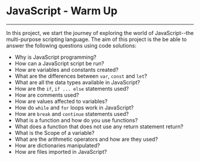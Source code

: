 # JavaScript - Warm Up

---

In this project, we start the journey of exploring the world of JavaScript--the multi-purpose
scripting language. The aim of this project is the be able to answer the following questions
using code solutions:

- Why is JavaScript programming?
- How can a JavaScript script be run?
- How are variables and constants created?
- What are the differences between `var`, `const` and `let`?
- What are all the data types available in JavaScript?
- How are the `if`, `if ... else` statements used?
- How are comments used?
- How are values affected to variables?
- How do `while` and `for` loops work in JavaScript?
- How are `break` and `continue` statements used?
- What is a function and how do you use functions?
- What does a function that does not use any return statement return?
- What is the Scope of a variable?
- What are the arithmetic operators and how are they used?
- How are dictionaries manipulated?
- How are files imported in JavaScript?
